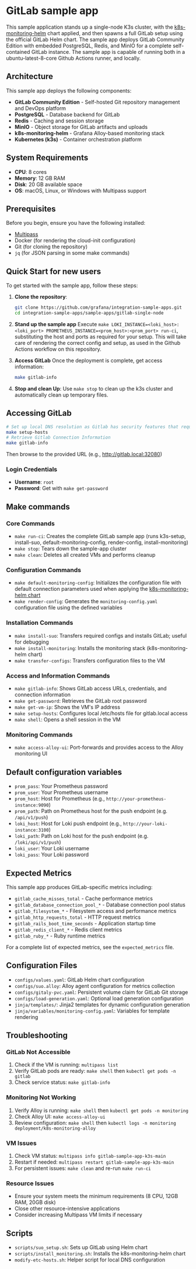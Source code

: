 # GitLab sample app

This sample application stands up a single-node K3s cluster, with the [k8s-monitoring-helm](https://github.com/grafana/k8s-monitoring-helm) chart applied, and then spawns a full GitLab setup using the official GitLab Helm chart. The sample app deploys GitLab Community Edition with embedded PostgreSQL, Redis, and MinIO for a complete self-contained GitLab instance. The sample app is capable of running both in a ubuntu-latest-8-core Github Actions runner, and locally.

## Architecture

This sample app deploys the following components:
- **GitLab Community Edition** - Self-hosted Git repository management and DevOps platform
- **PostgreSQL** - Database backend for GitLab
- **Redis** - Caching and session storage
- **MinIO** - Object storage for GitLab artifacts and uploads
- **k8s-monitoring-helm** - Grafana Alloy-based monitoring stack
- **Kubernetes (k3s)** - Container orchestration platform

## System Requirements

- **CPU**: 8 cores
- **Memory**: 12 GB RAM
- **Disk**: 20 GB available space
- **OS**: macOS, Linux, or Windows with Multipass support

## Prerequisites

Before you begin, ensure you have the following installed:

- [Multipass](https://multipass.run/)
- Docker (for rendering the cloud-init configuration)
- Git (for cloning the repository)
- `jq` (for JSON parsing in some make commands)

## Quick Start for new users

To get started with the sample app, follow these steps:

1. **Clone the repository**: 
   ```sh
   git clone https://github.com/grafana/integration-sample-apps.git
   cd integration-sample-apps/sample-apps/gitlab-single-node
   ```

2. **Stand up the sample app**
   Execute `make LOKI_INSTANCE=<loki_host>:<loki_port> PROMETHEUS_INSTANCE=<prom_host>:<prom_port> run-ci`, substituting the host and ports as required for your setup.
   This will take care of rendering the correct config and setup, as used in the Github Actions workflow on this repository.

3. **Access GitLab**
   Once the deployment is complete, get access information:
   ```sh
   make gitlab-info
   ```

4. **Stop and clean Up**: 
   Use `make stop` to clean up the k3s cluster and automatically clean up temporary files.

## Accessing GitLab

```sh
# Set up local DNS resolution as Gitlab has security features that require non-port forward based access
make setup-hosts
# Retrieve Gitlab Connection Information
make gitlab-info
```
Then browse to the provided URL (e.g., http://gitlab.local:32080)

### Login Credentials
- **Username**: `root`
- **Password**: Get with `make get-password`

## Make commands

### Core Commands
- `make run-ci`: Creates the complete GitLab sample app (runs k3s-setup, install-suo, default-monitoring-config, render-config, install-monitoring)
- `make stop`: Tears down the sample-app cluster
- `make clean`: Deletes all created VMs and performs cleanup

### Configuration Commands
- `make default-monitoring-config`: Initializes the configuration file with default connection parameters used when applying the [k8s-monitoring-helm chart](https://github.com/grafana/k8s-monitoring-helm)
- `make render-config`: Generates the `monitoring-config.yaml` configuration file using the defined variables

### Installation Commands
- `make install-suo`: Transfers required configs and installs GitLab; useful for debugging
- `make install-monitoring`: Installs the monitoring stack (k8s-monitoring-helm chart)
- `make transfer-configs`: Transfers configuration files to the VM

### Access and Information Commands
- `make gitlab-info`: Shows GitLab access URLs, credentials, and connection information
- `make get-password`: Retrieves the GitLab root password
- `make get-vm-ip`: Shows the VM's IP address
- `make setup-hosts`: Configures local /etc/hosts file for gitlab.local access
- `make shell`: Opens a shell session in the VM

### Monitoring Commands
- `make access-alloy-ui`: Port-forwards and provides access to the Alloy monitoring UI

## Default configuration variables

- `prom_pass`: Your Prometheus password
- `prom_user`: Your Prometheus username
- `prom_host`: Host for Prometheus (e.g., `http://your-prometheus-instance:9090`)
- `prom_path`: Path on Prometheus host for the push endpoint (e.g. `/api/v1/push`)
- `loki_host`: Host for Loki push endpoint (e.g., `http://your-loki-instance:3100`)
- `loki_path`: Path on Loki host for the push endpoint (e.g. `/loki/api/v1/push`)
- `loki_user`: Your Loki username
- `loki_pass`: Your Loki password

## Expected Metrics

This sample app produces GitLab-specific metrics including:
- `gitlab_cache_misses_total` - Cache performance metrics
- `gitlab_database_connection_pool_*` - Database connection pool status
- `gitlab_filesystem_*` - Filesystem access and performance metrics
- `gitlab_http_requests_total` - HTTP request metrics
- `gitlab_rails_boot_time_seconds` - Application startup time
- `gitlab_redis_client_*` - Redis client metrics
- `gitlab_ruby_*` - Ruby runtime metrics

For a complete list of expected metrics, see the `expected_metrics` file.

## Configuration Files

- `configs/values.yaml`: GitLab Helm chart configuration
- `configs/suo.alloy`: Alloy agent configuration for metrics collection
- `configs/gitaly-pvc.yaml`: Persistent volume claim for GitLab Git storage
- `configs/load-generation.yaml`: Optional load generation configuration
- `jinja/templates/`: Jinja2 templates for dynamic configuration generation
- `jinja/variables/monitoring-config.yaml`: Variables for template rendering

## Troubleshooting

### GitLab Not Accessible
1. Check if the VM is running: `multipass list`
2. Verify GitLab pods are ready: `make shell` then `kubectl get pods -n gitlab`
3. Check service status: `make gitlab-info`

### Monitoring Not Working
1. Verify Alloy is running: `make shell` then `kubectl get pods -n monitoring`
2. Check Alloy UI: `make access-alloy-ui`
3. Review configuration: `make shell` then `kubectl logs -n monitoring deployment/k8s-monitoring-alloy`

### VM Issues
1. Check VM status: `multipass info gitlab-sample-app-k3s-main`
2. Restart if needed: `multipass restart gitlab-sample-app-k3s-main`
3. For persistent issues: `make clean` and re-run `make run-ci`

### Resource Issues
- Ensure your system meets the minimum requirements (8 CPU, 12GB RAM, 20GB disk)
- Close other resource-intensive applications
- Consider increasing Multipass VM limits if necessary

## Scripts

- `scripts/suo_setup.sh`: Sets up GitLab using Helm chart
- `scripts/install_monitoring.sh`: Installs the k8s-monitoring-helm chart
- `modify-etc-hosts.sh`: Helper script for local DNS configuration
